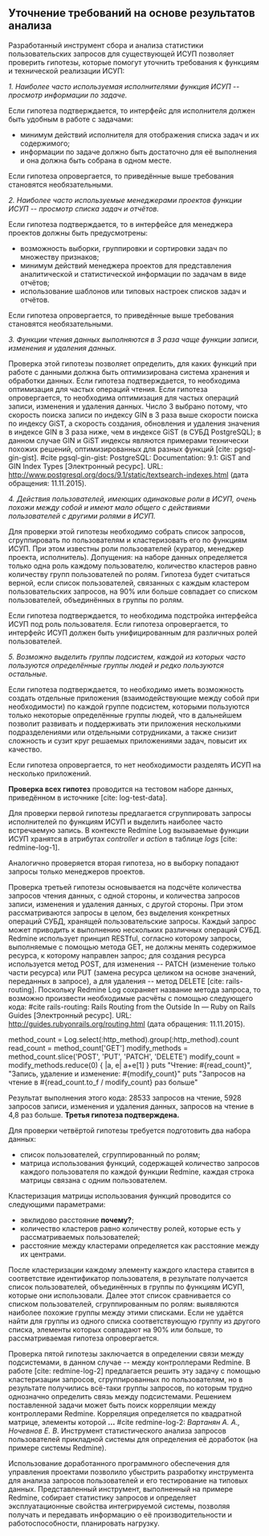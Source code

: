 ## Уточнение требований на основе результатов анализа

Разработанный инструмент сбора и анализа статистики пользовательских запросов для существующей ИСУП позволяет проверить гипотезы, которые помогут уточнить требования к функциям и технической реализации ИСУП:

*1. Наиболее часто используемая исполнителями функция ИСУП -- просмотр информации по задаче.*

Если гипотеза подтверждается, то интерфейс для исполнителя должен быть удобным в работе с задачами:

- минимум действий исполнителя для отображения списка задач и их содержимого;
- информации по задаче должно быть достаточно для её выполнения и она должна быть собрана в одном месте.

Если гипотеза опровергается, то приведённые выше требования становятся необязательными.

*2. Наиболее часто используемые менеджерами проектов функции ИСУП -- просмотр списка задач и отчётов.*

Если гипотеза подтверждается, то в интерфейсе для менеджера проектов должны быть предусмотрены:

- возможность выборки, группировки и сортировки задач по множеству признаков;
- минимум действий менеджера проектов для представления аналитической и статистической информации по задачам в виде отчётов;
- использование шаблонов или типовых настроек списков задач и отчётов.

Если гипотеза опровергается, то приведённые выше требования становятся необязательными.

*3. Функции чтения данных выполняются в 3 раза чаще функции записи, изменения и удаления данных.*

Проверка этой гипотезы позволяет определить, для каких функций при работе с данными должна быть оптимизирована система хранения и обработки данных. Если гипотеза подтверждается, то необходима оптимизация для частых операций чтения. Если гипотеза опровергается, то необходима оптимизация для частых операций записи, изменения и удаления данных. Число 3 выбрано потому, что скорость поиска записи по индексу GIN в 3 раза выше скорости поиска по индексу GiST, а скорость создания, обновления и удаления значения в индексе GIN в 3 раза ниже, чем в индексе GiST (в СУБД PostgreSQL); в данном случае GIN и GiST индексы являются примерами технически похожих решений, оптимизированных для разных функций [cite: pgsql-gin-gist].
#cite pgsql-gin-gist: PostgreSQL: Documentation: 9.1: GiST and GIN Index Types [Электронный ресурс]. URL: http://www.postgresql.org/docs/9.1/static/textsearch-indexes.html (дата обращения: 11.11.2015).

*4. Действия пользователей, имеющих одинаковые роли в ИСУП, очень похожи между собой и имеют мало общего с действиями пользователей с другими ролями в ИСУП.*

Для проверки этой гипотезы необходимо собрать список запросов, сгруппировать по пользователям и кластеризовать его по функциям ИСУП. При этом известны роли пользователей (куратор, менеджер проекта, исполнитель). Допущения: на наборе данных определяется только одна роль каждому пользователю, количество кластеров равно количеству групп пользователей по ролям. Гипотеза будет считаться верной, если список пользователей, связанных с каждым кластером пользовательских запросов, на 90% или больше совпадает со списком пользователей, объединённых в группы по ролям.

Если гипотеза подтверждается, то необходима подстройка интерфейса ИСУП под роль пользователя.
Если гипотеза опровергается, то интерфейс ИСУП должен быть унифицированным для различных ролей пользователей.

*5. Возможно выделить группы подсистем, каждой из которых часто пользуются определённые группы людей и редко пользуются остальные.*

Если гипотеза подтверждается, то необходимо иметь возможность создать отдельные приложения (взаимодействующие между собой при необходимости) по каждой группе подсистем, которыми пользуются только некоторые определённые группы людей, что в дальнейшем позволит развивать и поддерживать эти приложения несколькими подразделениями или отдельными сотрудниками, а также снизит сложность и сузит круг решаемых приложениями задач, повысит их качество.

Если гипотеза опровергается, то нет необходимости разделять ИСУП на несколько приложений.

**Проверка всех гипотез** проводится на тестовом наборе данных, приведённом в источнике [cite: log-test-data].

Для проверки первой гипотезы предлагается сгруппировать запросы исполнителей по функциям ИСУП и выделить наиболее часто встречаемую запись. В контексте Redmine Log вызываемые функции ИСУП хранятся в атрибутах *controller* и *action* в таблице *logs* [cite: redmine-log-1].

Аналогично проверяется вторая гипотеза, но в выборку попадают запросы только менеджеров проектов.

Проверка третьей гипотезы основывается на подсчёте количества запросов чтения данных, с одной стороны, и количества запросов записи, изменения и удаления данных, с другой стороны. При этом рассматриваются запросы в целом, без выделения конкретных операций СУБД, хранящей пользовательские запросы. Каждый запрос может приводить к выполнению нескольких различных операций СУБД. Redmine использует принцип RESTful, согласно которому запросы, выполняемые с помощью метода GET, не должны менять содержимое ресурса, к которому направлен запрос; для создания ресурса используется метод POST, для изменения -- PATCH (изменение только части ресурса) или PUT (замена ресурса целиком на основе значений, переданных в запросе), а для удаления -- метод DELETE [cite: rails-routing]. Поскольку Redmine Log сохраняет название метода запроса, то возможно произвести необходимые расчёты с помощью следующего кода:
#cite rails-routing: Rails Routing from the Outside In — Ruby on Rails Guides [Электронный ресурс]. URL: http://guides.rubyonrails.org/routing.html (дата обращения: 11.11.2015).

  method_count = Log.select(:http_method).group(:http_method).count
  read_count = method_count['GET']
  modify_methods = method_count.slice('POST', 'PUT', 'PATCH', 'DELETE')
  modify_count = modify_methods.reduce(0) { |a, e| a+e[1] }
  puts "Чтение: #{read_count}", "Запись, удаление и изменение: #{modify_count}"
  puts "Запросов на чтение в #{read_count.to_f / modify_count} раз больше"

Результат выполнения этого кода: 28533 запросов на чтение, 5928 запросов записи, изменения и удаления данных, запросов на чтение в 4,8 раз больше. **Третья гипотеза подтверждена.**

Для проверки четвёртой гипотезы требуется подготовить два набора данных:

- список пользователей, сгруппированный по ролям;
- матрица использования функций, содержащей количество запросов каждого пользователя по каждой функции Redmine, каждая строка матрицы связана с одним пользователем.

Кластеризация матрицы использования функций проводится со следующими параметрами:

- эвклидово расстояние **почему?**;
- количество кластеров равно количеству ролей, которые есть у рассматриваемых пользователей;
- расстояние между кластерами определяется как расстояние между их центрами.

После кластеризации каждому элементу каждого кластера ставится в соответствие идентификатор пользователя, в результате получается список пользователей, объединённых в группы по функциям ИСУП, которые они использовали. Далее этот список сравнивается со списком пользователей, сгруппированным по ролям: выявляются наиболее похожие группы между этими списками. Если не удаётся найти для группы из одного списка соответствующую группу из другого списка, элементы которых совпадают на 90% или больше, то рассматриваемая гипотеза опровергается.

Проверка пятой гипотезы заключается в определении связи между подсистемами, в данном случае -- между контроллерами Redmine. В работе [cite: redmine-log-2] предлагается решить эту задачу с помощью кластеризации запросов, сгруппированных по пользователям, но в результате получились всё-таки группы запросов, по которым трудно однозначно определить связь между подсистемами. Решением поставленной задачи может быть поиск корреляции между контроллерами Redmine. Корреляция определяется по квадратной матрице, элементы которой **...**
#cite redmine-log-2: *Вартанян А. А., Ночевнов Е. В*. Инструмент статистического анализа запросов пользователей прикладной системы для определения её доработок (на примере системы Redmine).

Использование доработанного программного обеспечения для управления проектами позволило убыстрить разработку инструмента для анализа запросов пользователей и его тестирование на типовых данных. Представленный инструмент, выполненный на примере Redmine, собирает статистику запросов и определяет эксплуатационные свойства интегрируемой системы, позволяя получать и передавать информацию о её производительности и работоспособности, планировать нагрузку.
